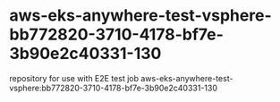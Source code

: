 # aws-eks-anywhere-test-vsphere-bb772820-3710-4178-bf7e-3b90e2c40331-130
repository for use with E2E test job aws-eks-anywhere-test-vsphere:bb772820-3710-4178-bf7e-3b90e2c40331-130
